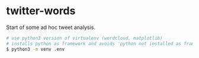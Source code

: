 # twitter-words
Start of some ad hoc tweet analysis.

```sh
# use python3 version of virtualenv (wordcloud, matplotlib)
# installs python as framework and avoids 'python not installed as framework' runtime errors
$ python3 -m venv .env
```
